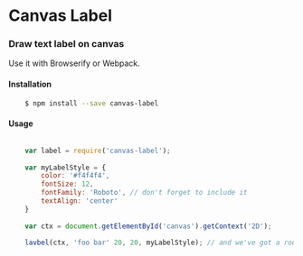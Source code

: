# Canvas Label
### Draw text label on canvas

Use it with Browserify or Webpack.

#### Installation

```bash
	$ npm install --save canvas-label
```

#### Usage

```javascript

	var label = require('canvas-label');
	
	var myLabelStyle = {
		color: '#f4f4f4',
		fontSize: 12,
		fontFamily: 'Roboto', // don't forget to include it
		textAlign: 'center'
	}
	
	var ctx = document.getElementById('canvas').getContext('2D');
	
	lavbel(ctx, 'foo bar' 20, 20, myLabelStyle); // and we've got a rounded rectangle on canvas
	
```